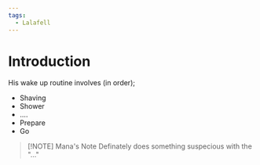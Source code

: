 ```yaml
---
tags:
  - Lalafell
---
```

# Introduction
His wake up routine involves (in order); 
- Shaving
- Shower
- ....
- Prepare
- Go

> [!NOTE] Mana's Note
> Definately does something suspecious with the "..."